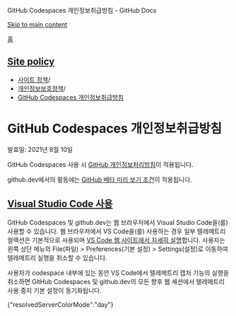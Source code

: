 GitHub Codespaces 개인정보취급방침 - GitHub Docs

[Skip to main content](#main-content)

[홈](/ko)

[Site policy](/ko/site-policy)
----------

* [사이트 정책](/ko/site-policy)/
* [개인정보보호정책](/ko/site-policy/privacy-policies)/
* [GitHub Codespaces 개인정보취급방침](/ko/site-policy/privacy-policies/github-codespaces-privacy-statement)

GitHub Codespaces 개인정보취급방침
==========

발효일: 2021년 8월 10일

GitHub Codespaces 사용 시 [GitHub 개인정보처리방침](/ko/site-policy/privacy-policies/github-privacy-statement)이 적용됩니다.

github.dev에서의 활동에는 [GitHub 베타 미리 보기 조건](/ko/site-policy/github-terms/github-terms-of-service#j-beta-previews)이 적용됩니다.

[Visual Studio Code 사용](#visual-studio-code-사용)
----------

GitHub Codespaces 및 github.dev는 웹 브라우저에서 Visual Studio Code을(를) 사용할 수 있습니다. 웹 브라우저에서 VS Code을(를) 사용하는 경우 일부 텔레메트리 컬렉션은 기본적으로 사용되며 [VS Code 웹 사이트에서 자세히 설명](https://code.visualstudio.com/docs/configure/telemetry)합니다. 사용자는 왼쪽 상단 메뉴의 File(파일) \> Preferences(기본 설정) \> Settings(설정)로 이동하여 텔레메트리 실행을 취소할 수 있습니다.

사용자가 codespace 내부에 있는 동안 VS Code에서 텔레메트리 캡처 기능의 실행을 취소하면 GitHub Codespaces 및 github.dev의 모든 향후 웹 세션에서 텔레메트리 사용 중지 기본 설정이 동기화됩니다.

{"resolvedServerColorMode":"day"}
